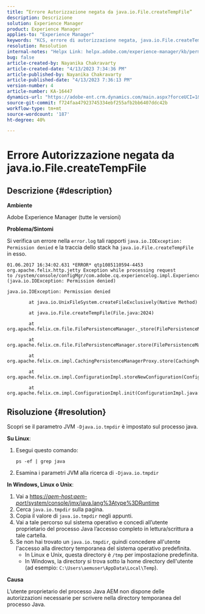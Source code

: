```yaml
---
title: “Errore Autorizzazione negata da java.io.File.createTempFile”
description: Descrizione
solution: Experience Manager
product: Experience Manager
applies-to: "Experience Manager"
keywords: "KCS, errore di autorizzazione negata, java.io.File.createTempFile, risoluzione dei problemi, Adobe Experience Manager"
resolution: Resolution
internal-notes: "Helpx Link: helpx.adobe.com/experience-manager/kb/permission_denied_error_from_java_io_file.html"
bug: false
article-created-by: Nayanika Chakravarty
article-created-date: "4/13/2023 7:34:36 PM"
article-published-by: Nayanika Chakravarty
article-published-date: "4/13/2023 7:36:13 PM"
version-number: 4
article-number: KA-16447
dynamics-url: "https://adobe-ent.crm.dynamics.com/main.aspx?forceUCI=1&pagetype=entityrecord&etn=knowledgearticle&id=96b1b835-32da-ed11-a7c7-6045bd0067ea"
source-git-commit: f724faa47923745334ebf255afb2bb6407ddc42b
workflow-type: tm+mt
source-wordcount: '187'
ht-degree: 40%

---
```


# Errore Autorizzazione negata da java.io.File.createTempFile

## Descrizione {#description}


<b>Ambiente</b>

Adobe Experience Manager (tutte le versioni)

<b>Problema/Sintomi</b>

Si verifica un errore nella `error.log` tali rapporti `java.io.IOException: Permission denied` e la traccia dello stack ha `java.io.File.createTempFile` in esso.


```
01.06.2017 16:34:02.631 *ERROR* qtp1085110594-4453 org.apache.felix.http.jetty Exception while processing request to /system/console/configMgr/com.adobe.cq.experiencelog.impl.ExperienceLogConfigServlet (java.io.IOException: Permission denied)

java.io.IOException: Permission denied

        at java.io.UnixFileSystem.createFileExclusively(Native Method)

        at java.io.File.createTempFile(File.java:2024)

        at org.apache.felix.cm.file.FilePersistenceManager._store(FilePersistenceManager.java:699)

        at org.apache.felix.cm.file.FilePersistenceManager.store(FilePersistenceManager.java:660)

        at org.apache.felix.cm.impl.CachingPersistenceManagerProxy.store(CachingPersistenceManagerProxy.java:242)

        at org.apache.felix.cm.impl.ConfigurationImpl.storeNewConfiguration(ConfigurationImpl.java:462)

        at org.apache.felix.cm.impl.ConfigurationImpl.init(ConfigurationImpl.java:183)
```





## Risoluzione {#resolution}


Scopri se il parametro JVM `-Djava.io.tmpdir` è impostato sul processo java.

<b>Su Linux</b>:

1. Esegui questo comando:

   ```
   ps -ef | grep java
   ```
2. Esamina i parametri JVM alla ricerca di `-Djava.io.tmpdir`


<b>In Windows, Linux o Unix</b>:

1. Vai a [https://*aem-host:aem-port*/system/console/jmx/java.lang%3Atype%3DRuntime](http://aem-host:aem-port/system/console/jmx/java.lang%3Atype%3DRuntime)
2. Cerca `java.io.tmpdir` sulla pagina.
3. Copia il valore di `java.io.tmpdir` negli appunti.
4. Vai a tale percorso sul sistema operativo e concedi all’utente proprietario del processo Java l’accesso completo in lettura/scrittura a tale cartella.
5. Se non hai trovato un `java.io.tmpdir`, quindi concedere all&#39;utente l&#39;accesso alla directory temporanea del sistema operativo predefinita.
   - In Linux e Unix, questa directory è `/tmp` per impostazione predefinita.
   - In Windows, la directory si trova sotto la home directory dell&#39;utente (ad esempio: `C:\Users\aemuser\AppData\Local\Temp`).


<b>Causa</b>

L’utente proprietario del processo Java AEM non dispone delle autorizzazioni necessarie per scrivere nella directory temporanea del processo Java.
